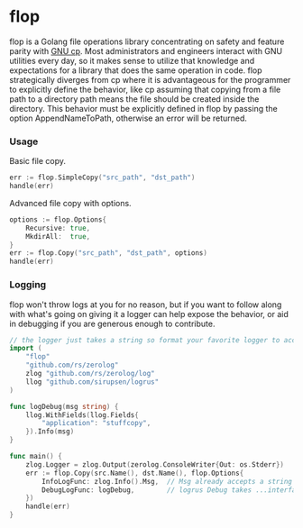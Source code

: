# flop
flop is a Golang file operations library concentrating on safety and feature parity with
[GNU cp](https://www.gnu.org/software/coreutils/manual/html_node/cp-invocation.html).
Most administrators and engineers interact with GNU utilities every day, so it makes sense to utilize
that knowledge and expectations for a library that does the same operation in code.  flop strategically
diverges from cp where it is advantageous for the programmer to explicitly define the behavior, like
cp assuming that copying from a file path to a directory path means the file should be created inside the directory.
This behavior must be explicitly defined in flop by passing the option AppendNameToPath, otherwise
an error will be returned.

### Usage
Basic file copy.
```go
err := flop.SimpleCopy("src_path", "dst_path")
handle(err)
```

Advanced file copy with options.
```go
options := flop.Options{
    Recursive: true,
    MkdirAll:  true,
}
err := flop.Copy("src_path", "dst_path", options)
handle(err)
```

### Logging
flop won't throw logs at you for no reason, but if you want to follow along with what's going on giving it a logger
can help expose the behavior, or aid in debugging if you are generous enough to contribute.
```go
// the logger just takes a string so format your favorite logger to accept one
import (
	"flop"
	"github.com/rs/zerolog"
	zlog "github.com/rs/zerolog/log"
	llog "github.com/sirupsen/logrus"
)

func logDebug(msg string) {
	llog.WithFields(llog.Fields{
		"application": "stuffcopy",
	}).Info(msg)
}

func main() {
	zlog.Logger = zlog.Output(zerolog.ConsoleWriter{Out: os.Stderr})
	err := flop.Copy(src.Name(), dst.Name(), flop.Options{
		InfoLogFunc: zlog.Info().Msg,  // Msg already accepts a string so we can just pass it directly
		DebugLogFunc: logDebug,        // logrus Debug takes ...interface{} so we need to wrap it
	})
	handle(err)
}
```
